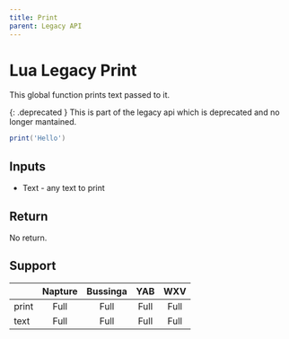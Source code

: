 ```yaml
---
title: Print
parent: Legacy API
---
```

# Lua Legacy Print
This global function prints text passed to it.

{: .deprecated }
This is part of the legacy api which is deprecated and no longer mantained.

```lua
print('Hello')
```

## Inputs
- Text - any text to print

## Return
No return.

## Support

|       | Napture | Bussinga | YAB  | WXV  |
| ----- | :-----: | :------: | :--: | :--: |
| print | Full    | Full     | Full | Full |
| text  | Full    | Full     | Full | Full |